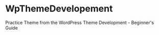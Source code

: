 WpThemeDevelopement
===================

Practice Theme from the WordPress Theme Development - Beginner's Guide 
